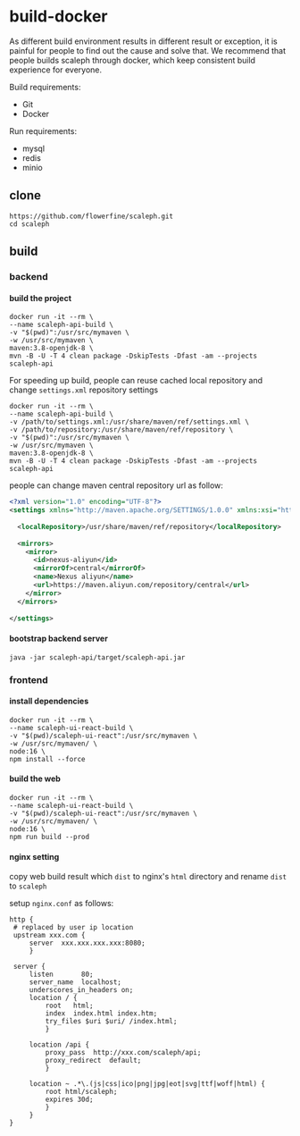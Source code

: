 # build-docker

As different build environment results in different result or exception, it is painful for people to find out the cause and solve that. We recommend that people builds scaleph through docker, which keep consistent build experience for everyone.

Build requirements:

- Git
- Docker

Run requirements:

* mysql
* redis
* minio

## clone

```shell
https://github.com/flowerfine/scaleph.git
cd scaleph
```

## build

### backend

#### build the project

```shell
docker run -it --rm \
--name scaleph-api-build \
-v "$(pwd)":/usr/src/mymaven \
-w /usr/src/mymaven \
maven:3.8-openjdk-8 \
mvn -B -U -T 4 clean package -DskipTests -Dfast -am --projects scaleph-api
```

For speeding up build, people can reuse cached local repository and change `settings.xml` repository settings

```shell
docker run -it --rm \
--name scaleph-api-build \
-v /path/to/settings.xml:/usr/share/maven/ref/settings.xml \
-v /path/to/repository:/usr/share/maven/ref/repository \
-v "$(pwd)":/usr/src/mymaven \
-w /usr/src/mymaven \
maven:3.8-openjdk-8 \
mvn -B -U -T 4 clean package -DskipTests -Dfast -am --projects scaleph-api
```

people can change maven central repository url as follow:

```xml
<?xml version="1.0" encoding="UTF-8"?>
<settings xmlns="http://maven.apache.org/SETTINGS/1.0.0" xmlns:xsi="http://www.w3.org/2001/XMLSchema-instance" xsi:schemaLocation="http://maven.apache.org/SETTINGS/1.0.0 http://maven.apache.org/xsd/settings-1.0.0.xsd">
    
  <localRepository>/usr/share/maven/ref/repository</localRepository>
  
  <mirrors>
    <mirror>
      <id>nexus-aliyun</id>
      <mirrorOf>central</mirrorOf>
      <name>Nexus aliyun</name>
      <url>https://maven.aliyun.com/repository/central</url>
    </mirror>
  </mirrors>
    
</settings>
```

#### bootstrap backend server

```shell
java -jar scaleph-api/target/scaleph-api.jar
```

### frontend

#### install dependencies

```shell
docker run -it --rm \
--name scaleph-ui-react-build \
-v "$(pwd)/scaleph-ui-react":/usr/src/mymaven \
-w /usr/src/mymaven/ \
node:16 \
npm install --force
```

#### build the web

```shell
docker run -it --rm \
--name scaleph-ui-react-build \
-v "$(pwd)/scaleph-ui-react":/usr/src/mymaven \
-w /usr/src/mymaven/ \
node:16 \
npm run build --prod
```

#### nginx setting

copy web build result which `dist` to nginx's `html` directory and rename `dist` to `scaleph`

setup `nginx.conf` as follows:

```nginx
http {
 # replaced by user ip location
 upstream xxx.com {
     server  xxx.xxx.xxx.xxx:8080;
     } 

 server {
     listen       80;
     server_name  localhost;
     underscores_in_headers on;
     location / {
         root   html;
         index  index.html index.htm;
         try_files $uri $uri/ /index.html;
         }

     location /api {
         proxy_pass  http://xxx.com/scaleph/api;
         proxy_redirect  default;
         }

     location ~ .*\.(js|css|ico|png|jpg|eot|svg|ttf|woff|html) {
         root html/scaleph;
         expires 30d;
         }
     }
}
```

